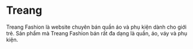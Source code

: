 # Treang
Treang Fashion là website chuyên bán quần áo và phụ kiện dành cho giới trẻ. Sản phẩm mà Treang Fashion bán rất đa dạng là quần, áo, váy và phụ kiện.
